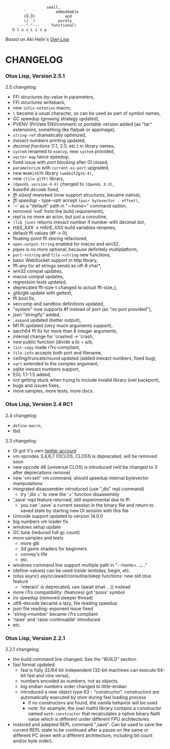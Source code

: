 ```
                  small,
        `___`         embeddable
        (O,O)             and
        \)  )          purely
      ---"-"---     functional!
   O t u s L i s p
```
*Based on Aki Helin's [Owl-Lisp](https://gitlab.com/owl-lisp/owl)*

CHANGELOG
=========

### Otus Lisp, Version 2.5.1
2.5 changelog:
 * FFI structures-by-value in parameters,
 * FFI structures writeback,
 * new `infix-notation` macro,
 * `\` became a usual character, so can be used as part of symbol names,
 * GC speedup (growing strategy updated),
 * PVENV (PriVate ENVironment) or *portable* version added (as "tar" extensions, something like flatpak or appimage),
 * `string-ref` dramatically optimized,
 * *inexact numbers* printing updated,
 * *decimal fractions* (1.1, 2.0, etc.) in library names,
 * `system` renamed to `execvp`, new `system` provided,
 * `vector-map` twice speedup,
 * fixed issue with *port blocking* after Ol closed,
 * `parameterize` with `current-xx-port` upgraded,
 * new `WebKitGTK` library `(webkit2gtk-4)`,
 * new `(file glTF)` library,
 * `(OpenGL version-X-X)` changed to `(OpenGL X.X)`,
 * *base64 decode* fixed,
 * *ffi sizeof* reworked (now support structures, became native),
 * *ffi speedup* - type-vptr accept `(pair bytevector . offset)`,
 * '~' as a "default" path in "--home=" command option,
 * removed 'xxd' from the build requirements,
 * *repl* is no more an actor, but just a coroutine,
 * `(lib json)` returns inexact number if number with decimal dot,
 * *HAS_XXX* -> *HAVE_XXX* build variables renames,
 * default ffi values (#f -> 0),
 * floating-point ffi storing refactored,
 * `open-output-string` enabled for macos and win32,
 * pipes is no more optional, because definitely multiplatform,
 * `port->string` and `file->string` new functions,
 * basic WebSocket support in http library,
 * fft-any for all strings sends as utf-8 char*,
 * win32 compat updates,
 * macos compat updates, 
 * regression tests updated,
 * deprecated fft-size-t changed to actual fft-size_t,
 * glib/gtk update with gettext,
 * ffi bool fix,
 * seccomp and sandbox definitions updated,
 * "system" now supports #f instead of port (as "no port provided"),
 * json "stringify" added,
 * `,expand` updated (better output),
 * M1 ffi updated (very much arguments support),
 * aarch64 ffi fix for more than 8 integer arguments,
 * internal change for 'crashed -> 'crash,
 * new public function (divide a b) = a/b,
 * `list-copy` made r7rs-compliant,
 * `file-info` accepts both port and filename,
 * ceiling/truncate/round updated (added inexact numbers, fixed bug),
 * `sqrt` extended to the complex argument,
 * sqlite inexact numbers support,
 * EGL 1.1-1.5 added,
 * not getting stuck when trying to include invalid library (owl backport),
 * bugs and issues fixes,
 * more samples, more tests, more docs.


### Otus Lisp, Version 2.4 RC1

2.4 changelog:
 * `define-macro`,
 * tbd.

2.3 changelog:
 * Ol got it's own [twitter account](https://twitter.com/otus_lisp)
 * vm opcodes 3,4,6,7 (OCLOS, CLOS1) is deprecated, will be removed soon
 * new opcode 48 (universal CLOS) is introduced (will be changed to 3 after deprecations remove)
 * new 'vm:set!' vm command, should speedup internal bytevector manipulations
 * integrated disassembler introduced (use ",dis" repl command)
   * try ',dis +' to view the '+' function disassembly
 * ',save' repl feature returned; still experimental due to ffi
   * you can ',save' a current session in the binary file and return to saved state by starting new Ol session with this file
 * Unicode support updated to version 14.0.0
 * big numbers vm loader fix
 * windows setup update
 * GC tune (reduced full gc count)
 * more samples and tests
   * more gtk
   * 3d game shaders for beginners
   * convey's life
   * etc.
 * windows command line support multiple path in "--home=...;..."
 * (define-values) can be used inside lambdas, begin, etc.
 * (otus async) async/await/coroutine/sleep functions: new old otus feature
   * 'interact' is deprecated, use (await (mail ...)) instead
 * more r7rs compatibility: (features) got 'posix' symbol
 * i/o speedup (removed sleeper thread)
 * utf8-decode became a lazy, file reading speedup
 * json file reading: exponent issue fixed
 * 'string->number' became r7rs compliant
 * 'raise' and 'raise-continuable' introduced
 * etc.

### Otus Lisp, Version 2.2.1

2.2.1 changelog:
 * the build command line changed. See the "BUILD" section.
 * fasl format updated:
   * fasl is fully 32/64 bit independent (32-bit machines can execute 64-bit fasl and vice versa),
   * numbers encoded as numbers, not as objects,
   * big endian numbers order changed to little-endian
   * introduced a new object type 63 - "constructor", constructors are automatically executed by olvm during fasl loading process
     * if no constructors are found, the vanilla behavior will be used
     * note: for example, the (owl math) library contains a constructor named `math-constructor` that recalculates a native binary NaN value which is different under different FPU architectures.
  * restored and adapted REPL command ",save". Can be used to save the current REPL state to be continued after a pause on the same or different PC (even with a different architecture, including bit count and/or byte order).
